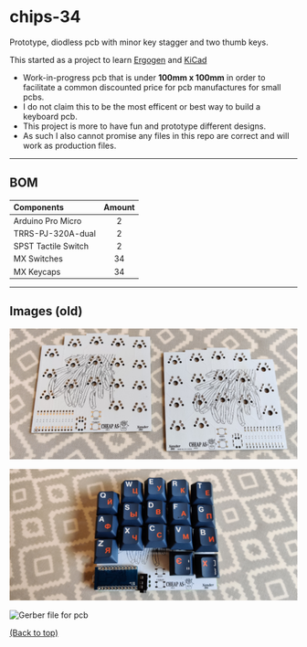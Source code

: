 # chips-34

Prototype, diodless pcb with minor key stagger and two thumb keys.

This started as a project to learn [Ergogen](https://github.com/ergogen/ergogen) and [KiCad](https://www.kicad.org/)

- Work-in-progress pcb that is under **100mm x 100mm** in order to facilitate a common discounted price for pcb manufactures for small pcbs.
- I do not claim this to be the most efficent or best way to build a keyboard pcb.
- This project is more to have fun and prototype different designs.
- As such I also cannot promise any files in this repo are correct and will work as production files.

---

## BOM

| Components                                              | Amount |
| :------------------------------------------------------ | :----: |
| Arduino Pro Micro                                       | 2      |
| TRRS-PJ-320A-dual                                       | 2      |
| SPST Tactile Switch                                     | 2      |
| MX Switches                                             | 34     |
| MX Keycaps                                              | 34     |

---

## Images (old)

<img
    src = 'image/old/img_pcbs.jpg'
    alt = 'Split prototype pcbs without components'
    align = centre
/>

<img
    src = 'image/old/img_built_prototype.jpg'
    alt = 'Left side prototype pcb with soldered components'
    align = centre
/>

<img
    src = 'image/img_pcb_gerber.jpg'
    alt = 'Gerber file for pcb'
    align = centre
/>

[(Back to top)](#chips-34)
